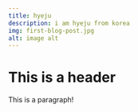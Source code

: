 ```yaml
---
title: hyeju
description: i am hyeju from korea
img: first-blog-post.jpg
alt: image alt
---
```


# This is a header
This is a paragraph!